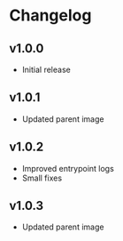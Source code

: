 # Changelog

## v1.0.0

- Initial release

## v1.0.1

- Updated parent image

## v1.0.2

- Improved entrypoint logs
- Small fixes

## v1.0.3

- Updated parent image
